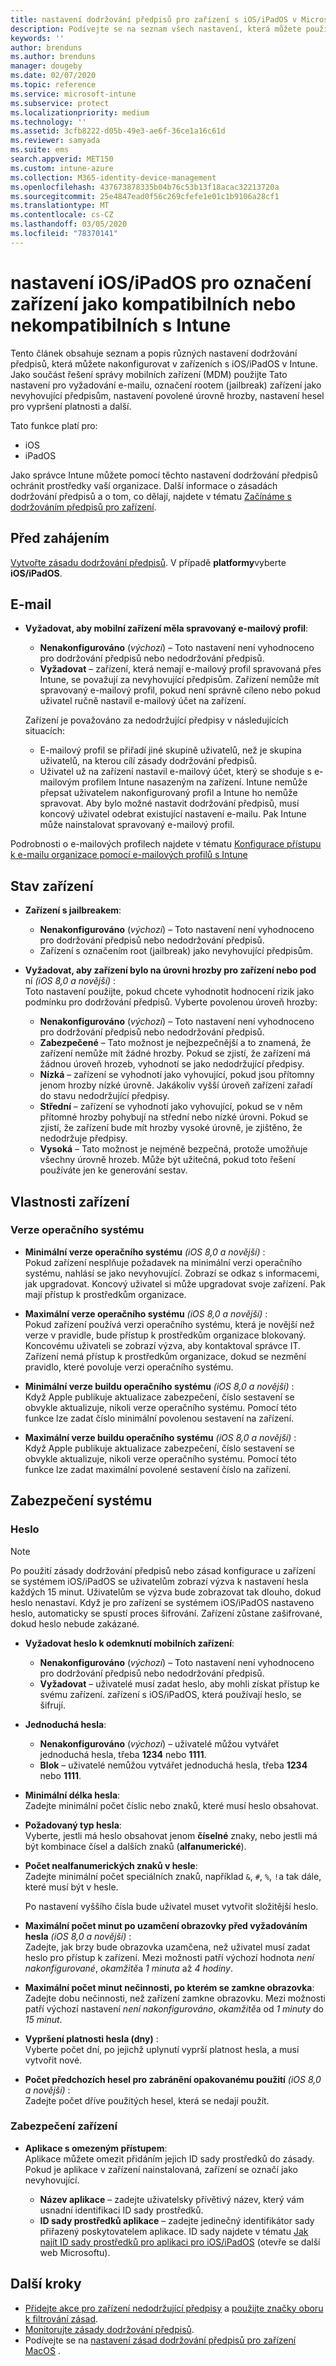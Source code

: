 ```yaml
---
title: nastavení dodržování předpisů pro zařízení s iOS/iPadOS v Microsoft Intune – Azure | Microsoft Docs
description: Podívejte se na seznam všech nastavení, která můžete použít při nastavování dodržování předpisů pro zařízení s iOS/iPadOS v Microsoft Intune. Vyžadovat e-mail, podívejte se na zařízení s jailbreakem nebo rootem, nastavte povolený minimální a maximální operační systém, nastavte jakákoli omezení hesla, včetně délky hesla a nečinnosti zařízení, omezit aplikace a další.
keywords: ''
author: brenduns
ms.author: brenduns
manager: dougeby
ms.date: 02/07/2020
ms.topic: reference
ms.service: microsoft-intune
ms.subservice: protect
ms.localizationpriority: medium
ms.technology: ''
ms.assetid: 3cfb8222-d05b-49e3-ae6f-36ce1a16c61d
ms.reviewer: samyada
ms.suite: ems
search.appverid: MET150
ms.custom: intune-azure
ms.collection: M365-identity-device-management
ms.openlocfilehash: 437673878335b04b76c53b13f18acac32213720a
ms.sourcegitcommit: 25e4847ead0f56c269cfefe1e01c1b9106a28cf1
ms.translationtype: MT
ms.contentlocale: cs-CZ
ms.lasthandoff: 03/05/2020
ms.locfileid: "78370141"
---
```

# <a name="iosipados-settings-to-mark-devices-as-compliant-or-not-compliant-using-intune"></a>nastavení iOS/iPadOS pro označení zařízení jako kompatibilních nebo nekompatibilních s Intune

Tento článek obsahuje seznam a popis různých nastavení dodržování předpisů, která můžete nakonfigurovat v zařízeních s iOS/iPadOS v Intune. Jako součást řešení správy mobilních zařízení (MDM) použijte Tato nastavení pro vyžadování e-mailu, označení rootem (jailbreak) zařízení jako nevyhovující předpisům, nastavení povolené úrovně hrozby, nastavení hesel pro vypršení platnosti a další.

Tato funkce platí pro:

- iOS
- iPadOS

Jako správce Intune můžete pomocí těchto nastavení dodržování předpisů ochránit prostředky vaší organizace. Další informace o zásadách dodržování předpisů a o tom, co dělají, najdete v tématu [Začínáme s dodržováním předpisů pro zařízení](device-compliance-get-started.md).

## <a name="before-you-begin"></a>Před zahájením

[Vytvořte zásadu dodržování předpisů](create-compliance-policy.md#create-the-policy). V případě **platformy**vyberte **iOS/iPadOS**.

## <a name="email"></a>E-mail

- **Vyžadovat, aby mobilní zařízení měla spravovaný e-mailový profil**:  
  - **Nenakonfigurováno** (*výchozí*) – Toto nastavení není vyhodnoceno pro dodržování předpisů nebo nedodržování předpisů.
  - **Vyžadovat** – zařízení, která nemají e-mailový profil spravovaná přes Intune, se považují za nevyhovující předpisům. Zařízení nemůže mít spravovaný e-mailový profil, pokud není správně cíleno nebo pokud uživatel ručně nastavil e-mailový účet na zařízení.

  Zařízení je považováno za nedodržující předpisy v následujících situacích:  
  - E-mailový profil se přiřadí jiné skupině uživatelů, než je skupina uživatelů, na kterou cílí zásady dodržování předpisů.
  - Uživatel už na zařízení nastavil e-mailový účet, který se shoduje s e-mailovým profilem Intune nasazeným na zařízení. Intune nemůže přepsat uživatelem nakonfigurovaný profil a Intune ho nemůže spravovat. Aby bylo možné nastavit dodržování předpisů, musí koncový uživatel odebrat existující nastavení e-mailu. Pak Intune může nainstalovat spravovaný e-mailový profil.  

Podrobnosti o e-mailových profilech najdete v tématu [Konfigurace přístupu k e-mailu organizace pomocí e-mailových profilů s Intune](../configuration/email-settings-configure.md)

## <a name="device-health"></a>Stav zařízení

- **Zařízení s jailbreakem**:  
  - **Nenakonfigurováno** (*výchozí*) – Toto nastavení není vyhodnoceno pro dodržování předpisů nebo nedodržování předpisů.
  - Zařízení s označením root (jailbreak) jako nevyhovující předpisům.  

- **Vyžadovat, aby zařízení bylo na úrovni hrozby pro zařízení nebo pod** ní *(iOS 8,0 a novější)* :  
  Toto nastavení použijte, pokud chcete vyhodnotit hodnocení rizik jako podmínku pro dodržování předpisů. Vyberte povolenou úroveň hrozby:  
  - **Nenakonfigurováno** (*výchozí*) – Toto nastavení není vyhodnoceno pro dodržování předpisů nebo nedodržování předpisů.
  - **Zabezpečené** – Tato možnost je nejbezpečnější a to znamená, že zařízení nemůže mít žádné hrozby. Pokud se zjistí, že zařízení má žádnou úroveň hrozeb, vyhodnotí se jako nedodržující předpisy.
  - **Nízká** – zařízení se vyhodnotí jako vyhovující, pokud jsou přítomny jenom hrozby nízké úrovně. Jakákoliv vyšší úroveň zařízení zařadí do stavu nedodržující předpisy.
  - **Střední** – zařízení se vyhodnotí jako vyhovující, pokud se v něm přítomné hrozby pohybují na střední nebo nízké úrovni. Pokud se zjistí, že zařízení bude mít hrozby vysoké úrovně, je zjištěno, že nedodržuje předpisy.
  - **Vysoká** – Tato možnost je nejméně bezpečná, protože umožňuje všechny úrovně hrozeb. Může být užitečná, pokud toto řešení používáte jen ke generování sestav.

## <a name="device-properties"></a>Vlastnosti zařízení

### <a name="operating-system-version"></a>Verze operačního systému  

- **Minimální verze operačního systému** *(iOS 8,0 a novější)* :  
  Pokud zařízení nesplňuje požadavek na minimální verzi operačního systému, nahlásí se jako nevyhovující. Zobrazí se odkaz s informacemi, jak upgradovat. Koncový uživatel si může upgradovat svoje zařízení. Pak mají přístup k prostředkům organizace.

- **Maximální verze operačního systému** *(iOS 8,0 a novější)* :  
  Pokud zařízení používá verzi operačního systému, která je novější než verze v pravidle, bude přístup k prostředkům organizace blokovaný. Koncovému uživateli se zobrazí výzva, aby kontaktoval správce IT. Zařízení nemá přístup k prostředkům organizace, dokud se nezmění pravidlo, které povoluje verzi operačního systému.

- **Minimální verze buildu operačního systému** *(iOS 8,0 a novější)* :  
  Když Apple publikuje aktualizace zabezpečení, číslo sestavení se obvykle aktualizuje, nikoli verze operačního systému. Pomocí této funkce lze zadat číslo minimální povolenou sestavení na zařízení.

- **Maximální verze buildu operačního systému** *(iOS 8,0 a novější)* :  
  Když Apple publikuje aktualizace zabezpečení, číslo sestavení se obvykle aktualizuje, nikoli verze operačního systému. Pomocí této funkce lze zadat maximální povolené sestavení číslo na zařízení.

## <a name="system-security"></a>Zabezpečení systému

### <a name="password"></a>Heslo

> [!NOTE]
> Po použití zásady dodržování předpisů nebo zásad konfigurace u zařízení se systémem iOS/iPadOS se uživatelům zobrazí výzva k nastavení hesla každých 15 minut. Uživatelům se výzva bude zobrazovat tak dlouho, dokud heslo nenastaví. Když je pro zařízení se systémem iOS/iPadOS nastaveno heslo, automaticky se spustí proces šifrování. Zařízení zůstane zašifrované, dokud heslo nebude zakázané.

- **Vyžadovat heslo k odemknutí mobilních zařízení**:  
  - **Nenakonfigurováno** (*výchozí*) – Toto nastavení není vyhodnoceno pro dodržování předpisů nebo nedodržování předpisů.  
  - **Vyžadovat** – uživatelé musí zadat heslo, aby mohli získat přístup ke svému zařízení. zařízení s iOS/iPadOS, která používají heslo, se šifrují.

- **Jednoduchá hesla**:  
  - **Nenakonfigurováno** (*výchozí*) – uživatelé můžou vytvářet jednoduchá hesla, třeba **1234** nebo **1111**.
  - **Blok** – uživatelé nemůžou vytvářet jednoduchá hesla, třeba **1234** nebo **1111**. 

- **Minimální délka hesla**:  
  Zadejte minimální počet číslic nebo znaků, které musí heslo obsahovat.  

- **Požadovaný typ hesla**:  
  Vyberte, jestli má heslo obsahovat jenom **číselné** znaky, nebo jestli má být kombinace čísel a dalších znaků (**alfanumerické**).

- **Počet nealfanumerických znaků v hesle**:  
  Zadejte minimální počet speciálních znaků, například `&`, `#`, `%`, `!`a tak dále, které musí být v hesle. 

  Po nastavení vyššího čísla bude uživatel muset vytvořit složitější heslo.

- **Maximální počet minut po uzamčení obrazovky před vyžadováním hesla** *(iOS 8,0 a novější)* :  
  Zadejte, jak brzy bude obrazovka uzamčena, než uživatel musí zadat heslo pro přístup k zařízení. Mezi možnosti patří výchozí hodnota *není nakonfigurované*, *okamžitě*a *1 minuta* až *4 hodiny*.

- **Maximální počet minut nečinnosti, po kterém se zamkne obrazovka**:  
  Zadejte dobu nečinnosti, než zařízení zamkne obrazovku. Mezi možnosti patří výchozí nastavení *není nakonfigurováno*, *okamžitě*a od *1 minuty* do *15 minut*.

- **Vypršení platnosti hesla (dny)** :  
  Vyberte počet dní, po jejichž uplynutí vyprší platnost hesla, a musí vytvořit nové. 

- **Počet předchozích hesel pro zabránění opakovanému použití** *(iOS 8,0 a novější)* :   
  Zadejte počet dříve použitých hesel, která se nedají použít.

### <a name="device-security"></a>Zabezpečení zařízení

- **Aplikace s omezeným přístupem**:  
  Aplikace můžete omezit přidáním jejich ID sady prostředků do zásady. Pokud je aplikace v zařízení nainstalovaná, zařízení se označí jako nevyhovující.

  - **Název aplikace** – zadejte uživatelsky přívětivý název, který vám usnadní identifikaci ID sady prostředků.
  - **ID sady prostředků aplikace** – zadejte jedinečný identifikátor sady přiřazený poskytovatelem aplikace. ID sady najdete v tématu [Jak najít ID sady prostředků pro aplikaci pro iOS/iPadOS](https://support.microsoft.com/help/4294074/how-to-find-the-bundle-id-for-an-ios-app) (otevře se další web Microsoftu).  

## <a name="next-steps"></a>Další kroky

- [Přidejte akce pro zařízení nedodržující předpisy](actions-for-noncompliance.md) a [použijte značky oboru k filtrování zásad](../fundamentals/scope-tags.md).
- [Monitorujte zásady dodržování předpisů](compliance-policy-monitor.md).
- Podívejte se na [nastavení zásad dodržování předpisů pro zařízení MacOS](compliance-policy-create-mac-os.md) .
